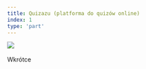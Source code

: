 ```yaml
---
title: Quizazu (platforma do quizów online)
index: 1
type: 'part'
---
```


[![](https://img.shields.io/badge/github-808080?style=for-the-badge&logo=github)](https://github.com/Lettulouz/CollegeQuiz) &nbsp;

Wkrótce
